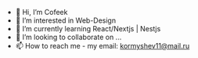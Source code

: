 - 👋 Hi, I’m Cofeek
- 👀 I’m interested in Web-Design
- 🌱 I’m currently learning  React/Nextjs | Nestjs
- 💞️ I’m looking to collaborate on ...
- 📫 How to reach me - my email: kormyshev11@mail.ru

<!---
cofeek-codes/cofeek-codes is a ✨ special ✨ repository because its `README.md` (this file) appears on your GitHub profile.
You can click the Preview link to take a look at your changes.
--->

